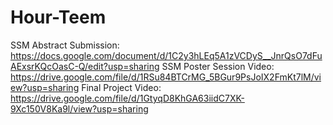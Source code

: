 # Hour-Teem

SSM Abstract Submission:
  https://docs.google.com/document/d/1C2y3hLEq5A1zVCDyS__JnrQsO7dFuAExsrKQcOasC-Q/edit?usp=sharing
SSM Poster Session Video:
  https://drive.google.com/file/d/1RSu84BTCrMG_5BGur9PsJoIX2FmKt7lM/view?usp=sharing
Final Project Video:
  https://drive.google.com/file/d/1GtyqD8KhGA63iidC7XK-9Xc150V8Ka9l/view?usp=sharing
